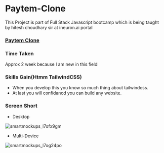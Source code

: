 # Paytem-Clone
This Project is part of Full Stack Javascript bootcamp which is being taught by hitesh choudhary sir at ineuron.ai portal
 
 
 ### [Paytem Clone](https://abhi979.github.io/Paytem-Clone/)
 
 ### Time Taken
 
 Approx 2 week because I am new in this field 
 
 ### Skills Gain(Htmm TailwindCSS)
 
  - When you develop this you know so much thing about tailwindcss. 
  - At last you will confidancd you can build any website.
  
  ### Screen Short
  
  - Desktop
  
![smartmockups_l7ofx9gm](https://user-images.githubusercontent.com/65283278/188392720-36364467-cc17-4ae0-9e8a-0a3302d3f169.jpg)

- Multi-Device

![smartmockups_l7og24po](https://user-images.githubusercontent.com/65283278/188393353-e4ab8506-bd06-44f4-8c21-a049ae6c9f8a.png)



